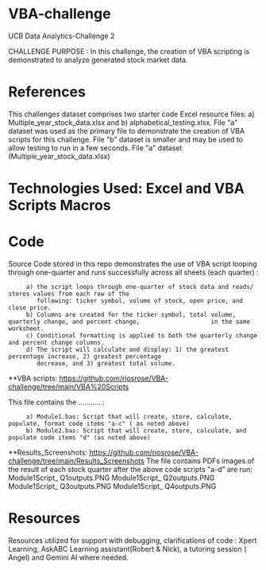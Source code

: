# VBA-challenge
UCB Data Analytics-Challenge 2

CHALLENGE PURPOSE : In this challenge, the creation of VBA scripting is demonstrated to analyze generated stock market data. 

# References
This challenges dataset comprises two starter code Excel resource files: a) Multiple_year_stock_data.xlsx and b) alphabetical_testing.xlsx. File "a" dataset was used as the primary file to demonstrate the creation of VBA scripts for this challenge. File "b" dataset is smaller and may be used to allow testing to run in a few seconds. 
File "a" dataset (Multiple_year_stock_data.xlsx) 

# Technologies Used: Excel and VBA Scripts Macros 

# Code
Source Code stored in this repo demonstrates the use of VBA script looping through one-quarter and runs successfully across all sheets (each quarter) : 

         a) the script loops through one-quarter of stock data and reads/ stores values from each row of the 
            following: ticker symbol, volume of stock, open price, and close price. 
         b) Columns are created for the ticker symbol, total volume, quarterly change, and percent change,                    in the same worksheet.
         c) Conditional formatting is applied to both the quarterly change and percent change columns.
         d) The script will calculate and display: 1) the greatest percentage increase, 2) greatest percentage 
            decrease, and 3) greatest total volume.

**VBA scripts: https://github.com/riosrose/VBA-challenge/tree/main/VBA%20Scripts

This file contains the ............: 

         a) Module1.bas: Script that will create, store, calculate, populate, format code items "a-c" ( as noted above) 
         b) Module2.bas: Script that will create, store, calculate, and populate code items "d" (as noted above) 
         
**Results_Screenshots: https://github.com/riosrose/VBA-challenge/tree/main/Results_Screenshots
The file contains PDFs images of the result of each stock quarter after the above code scripts "a-d" are run: 
          Module1Script_ Q1outputs.PNG
          Module1Script_ Q2outputs.PNG
          Module1Script_ Q3outputs.PNG
          Module1Script_ Q4outputs.PNG

# Resources 
Resources utilized for support with debugging, clarifications of code : Xpert Learning, AskABC Learning assistant(Robert & Nick), a tutoring session ( Angel) and Gemini AI where needed. 
